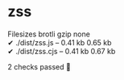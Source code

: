 # zss

  Filesizes
                      brotli   gzip     none     
  ✔ ./dist/zss.js     –        0.41 kb  0.65 kb  
  ✔ ./dist/zss.cjs    –        0.41 kb  0.67 kb  

  2 checks passed 🎉
  